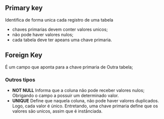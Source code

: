 ## Primary key
Identifica de forma unica cada registro de uma tabela

* chaves primarias devem conter valores unicos; 
* não pode haver valores nulos; 
* cada tabela deve ter apeans uma chave primaria.

## Foreign Key
É um campo que aponta para a chave primaria de Outra tabela; 


### Outros tipos

* **NOT NULL** Informa que a coluna não pode receber valores nulos; Obrigando o campo a possuir um determinado valor. 
* **UNIQUE** Define que naquela coluna, não pode haver valores duplicados. Logo, cada valor é único. Entretando, uma chave primaria define que os valores são unicos, assim que é instânciada. 